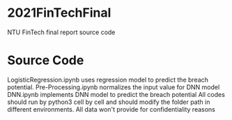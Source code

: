 # 2021FinTechFinal
NTU FinTech final report source code 
# Source Code 
LogisticRegression.ipynb uses regression model to predict the breach potential.
Pre-Processing.ipynb normalizes the input value for DNN model
DNN.ipynb implements DNN model to predict the breach potential
All codes should run by python3 cell by cell and should modify the folder path in different environments.
All data won't provide for confidentiality reasons
